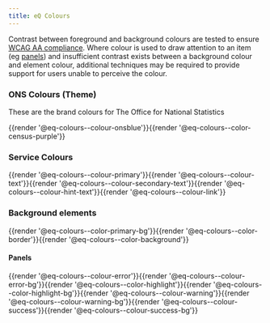 ```yaml
---
title: eQ Colours
---
```


<!-- _These colours are currently under review to ensure colour values used in .scss and documentation are consistent._ -->

Contrast between foreground and background colours are tested to ensure [WCAG AA compliance](https://www.w3.org/TR/WCAG20/#visual-audio-contrast-contrast). Where colour is used to draw attention to an item (eg [panels](/components/detail/panels)) and insufficient contrast exists between a background colour and element colour, additional techniques may be required to provide support for users unable to perceive the colour.


### ONS Colours (Theme)
These are the brand colours for The Office for National Statistics
<div class="eq-tile-container">
  {{render '@eq-colours--colour-onsblue'}}{{render '@eq-colours--color-census-purple'}}
</div>

### Service Colours
<div class="eq-tile-container">
  {{render '@eq-colours--colour-primary'}}{{render '@eq-colours--colour-text'}}{{render '@eq-colours--colour-secondary-text'}}{{render '@eq-colours--colour-hint-text'}}{{render '@eq-colours--colour-link'}}
</div>

### Background elements
<div class="eq-tile-container">
  {{render '@eq-colours--color-primary-bg'}}{{render '@eq-colours--color-border'}}{{render '@eq-colours--color-background'}}
</div>

#### Panels
<div class="eq-tile-container">
  {{render '@eq-colours--colour-error'}}{{render '@eq-colours--colour-error-bg'}}{{render '@eq-colours--color-highlight'}}{{render '@eq-colours--color-highlight-bg'}}{{render '@eq-colours--colour-warning'}}{{render '@eq-colours--colour-warning-bg'}}{{render '@eq-colours--colour-success'}}{{render '@eq-colours--colour-success-bg'}}
</div>
